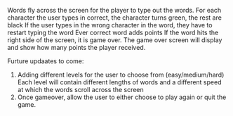 Words fly across the screen for the player to type out the words.
For each character the user types in correct, the character turns green, the rest are black
If the user types in the wrong character in the word, they have to restart typing the word
Ever correct word adds points
If the word hits the right side of the screen, it is game over.
The game over screen will display and show how many points the player received.

Furture updaates to come:
1. Adding different levels for the user to choose from (easy/medium/hard) Each level will contain different lengths of words and a different speed at which the words scroll across the screen
2. Once gameover, allow the user to either choose to play again or quit the game.
